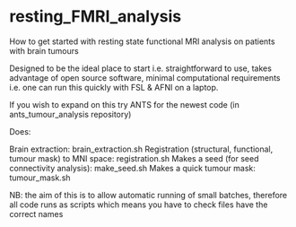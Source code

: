 # resting_FMRI_analysis

How to get started with resting state functional MRI analysis on patients with brain tumours

Designed to be the ideal place to start i.e. straightforward to use, takes advantage of open source software, minimal computational requirements i.e. one can run this quickly with FSL & AFNI on a laptop.

If you wish to expand on this try ANTS for the newest code (in ants_tumour_analysis repository)

Does:

Brain extraction:                                                 brain_extraction.sh
Registration (structural, functional, tumour mask) to MNI space:  registration.sh
Makes a seed (for seed connectivity analysis):                    make_seed.sh
Makes a quick tumour mask:                                        tumour_mask.sh

NB: the aim of this is to allow automatic running of small batches, therefore all code runs as scripts which means you have to check files have the correct names
